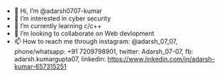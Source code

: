 - 👋 Hi, I’m @adarsh0707-kumar
- 👀 I’m interested in cyber security
- 🌱 I’m currently learning c/c++
- 💞️ I’m looking to collaborate on Web devlopment
- 📫 How to reach me through instagram: @adarsh_07_07, phone/whatsapp: +91 7209798901, twitter: Adarsh_07-07, fb: adarsh.kumargupta07, linkedin: https://www.linkedin.com/in/adarsh-kumar-657315251 

<!---
adarsh0707-kumar/adarsh0707-kumar is a ✨ special ✨ repository because its `README.md` (this file) appears on your GitHub profile.
You can click the Preview link to take a look at your changes.
--->
